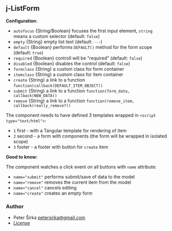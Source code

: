 ## j-ListForm

__Configuration__:

- `autofocus` {String/Boolean} focuses the first input element, `string` means a custom selector (default: `false`)
- `empty` {String} empty list text (default: `---`)
- `default` {Boolean} performs `DEFAULT()` method for the form scope (default: `true`)
- `required` {Boolean} controll will be "required" (default: `false`)
- `disabled` {Boolean} disables the control (default: `false`)
- `formclass` {String} a custom class for form container
- `itemclass` {String} a custom class for item container
- `create` {String} a link to a function `function(callback(DEFAULT_ITEM_OBJECT))`
- `submit` {String} a link to a function `function(form_data, callback(NEW_DATA))`
- `remove` {String} a link to a function `function(remove_item, callback(really_remove?))`

The component needs to have defined 3 templates wrapped in `<script type="text/html">`:

- `1` first - with a Tangular template for rendering of item
- `2` second - a form with components (the form will be wrapped in isolated scope)
- `3` footer - a footer with button for `create` item

__Good to know:__

The component watches a click event on all buttons with `name` attribute:

- `name="submit"` performs submit/save of data to the model
- `name="remove"` removes the current item from the model
- `name="cancel"` cancels editing
- `name="create"` creates an empty form

### Author

- Peter Širka <petersirka@gmail.com>
- [License](https://www.totaljs.com/license/)
